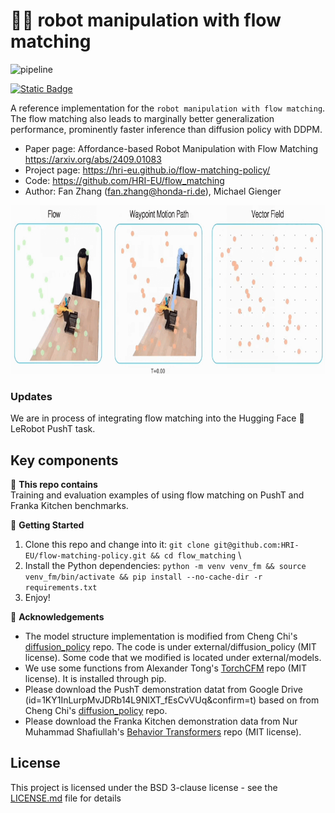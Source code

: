 # 🤖🌊 robot manipulation with flow matching

![pipeline](images/overall.png "overall")

[![Static Badge](https://img.shields.io/badge/arXiv-2409.01083-B31B1B?style=flat-square&logo=arxiv)](https://arxiv.org/abs/2409.01083)
<!--[![License](https://img.shields.io/pypi/l/cobras?style=flat-square)](https://opensource.org/license/bsd-3-clause)-->
<!--[![Code Style](https://img.shields.io/badge/code_style-black-black?style=flat-square)](https://github.com/psf/black)-->

A reference implementation for the `robot manipulation with flow matching`. The flow matching also leads to marginally better 
generalization performance, prominently faster inference than diffusion policy with DDPM.

* Paper page: Affordance-based Robot Manipulation with Flow Matching https://arxiv.org/abs/2409.01083
* Project page: https://hri-eu.github.io/flow-matching-policy/
* Code: https://github.com/HRI-EU/flow_matching
* Author: Fan Zhang (fan.zhang@honda-ri.de), Michael Gienger
<!--* <video src="https://github.com/user-attachments/assets/633d6756-a3ff-4fde-aace-bbf5fbd58866" width="300" autoplay loop muted>-->

<p align="center">
<img src="images/flow.gif" width="900" height="270"/>
</p>

### Updates
We are in process of integrating flow matching into the Hugging Face 🤗 LeRobot PushT task.

## Key components
🔬 **This repo contains** \
Training and evaluation examples of using flow matching on PushT and Franka Kitchen benchmarks.

🌷 **Getting Started**
1. Clone this repo and change into it: `git clone git@github.com:HRI-EU/flow-matching-policy.git && cd flow_matching` \
2. Install the Python dependencies: `python -m venv venv_fm && source venv_fm/bin/activate && pip install --no-cache-dir -r requirements.txt`
3. Enjoy!

<!--* Tulip variations with access to a tool library
  * `MinimalTulipAgent`: Minimal implementation; searches for tools based on the user input directly
  * `NaiveTulipAgent`: Naive implementation; searches for tools with a separate tool call
  * `CotTulipAgent`: COT implementation; derives a plan for the necessary steps and searches for suitable tools
  * `InformedCotTulipAgent`: Same as `CotTulipAgent`, but with a brief description of the tool library's contents
  * `PrimedCotTulipAgent`: Same as `CotTulipAgent`, but primed with tool names based on an initial search with the user request
  * `OneShotCotTulipAgent`: Same as `CotTulipAgent`, but the system prompt included a brief example
  * `AutoTulipAgent`: Fully autonomous variant; can use the search tool at any time and modify its tool library with CRUD operations
  * `DfsTulipAgent`: DFS inspired variant that leverages a DAG for keeping track of tasks and suitable tools, can create new tools-->

📝 **Acknowledgements** 
* The model structure implementation is modified from Cheng Chi's [diffusion_policy](https://github.com/real-stanford/diffusion_policy) repo. The code is under external/diffusion_policy (MIT license). Some code that we modified is located under external/models.
* We use some functions from Alexander Tong's [TorchCFM](https://github.com/atong01/conditional-flow-matching) repo (MIT license). It is installed through pip.
* Please download the PushT demonstration datat from Google Drive (id=1KY1InLurpMvJDRb14L9NlXT_fEsCvVUq&confirm=t) based on from Cheng Chi's 
[diffusion_policy](https://github.com/real-stanford/diffusion_policy) repo. 
* Please download the Franka Kitchen demonstration data from Nur Muhammad Shafiullah's 
[Behavior Transformers](https://mahis.life/bet/) repo (MIT license).


## License

This project is licensed under the BSD 3-clause license - see the [LICENSE.md](LICENSE.md) file for details
